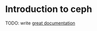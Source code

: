 # Introduction to ceph

TODO: write [great documentation](http://jacobian.org/writing/what-to-write/)
